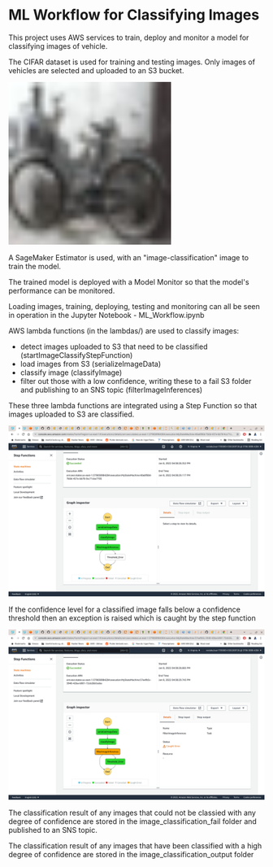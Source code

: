 # ML Workflow for Classifying Images

This project uses AWS services to train, deploy and monitor a model for classifying images of vehicle.

The CIFAR dataset is used for training and testing images. Only images of vehicles are selected and uploaded to an S3 bucket.

<img src="img/bike_s_002118.png" alt="Example image" width="320"/>

A SageMaker Estimator is used, with an "image-classification" image to train the model.

The trained model is deployed with a Model Monitor so that the model's performance can be monitored.

Loading images, training, deploying, testing and monitoring can all be seen in operation in the Jupyter Notebook - ML_Workflow.ipynb

AWS lambda functions (in the lambdas/) are used to classify images:
 - detect images uploaded to S3 that need to be classified (startImageClassifyStepFunction)
 - load images from S3 (serializeImageData)
 - classify image (classifyImage)
 - filter out those with a low confidence, writing these to a fail S3 folder and publishing to an SNS topic (filterImageInferences)

These three lambda functions are integrated using a Step Function so that images uploaded to S3 are classified.

<img src="img/working_step_function.png" alt="Working Step Function" width="600"/>

If the confidence level for a classified image falls below a confidence threshold then an exception is raised which is caught by the step function

<img src="img/failed_threshold_step_function.png" alt="Failed Step Function" width="600"/>

The classification result of any images that could not be classied with any degree of confidence are stored in the image_classification_fail folder and published to an SNS topic.

The classification result of any images that have been classified with a high degree of confidence are stored in the image_classification_output folder

